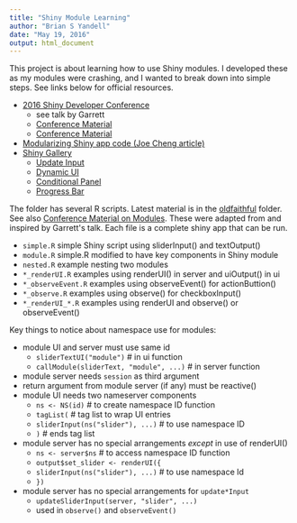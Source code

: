 ```yaml
---
title: "Shiny Module Learning"
author: "Brian S Yandell"
date: "May 19, 2016"
output: html_document
---
```


This project is about learning how to use Shiny modules. I developed these as my modules were crashing, and I wanted to break down into simple steps. See links below for official resources.

* [2016 Shiny Developer Conference](https://www.rstudio.com/resources/webinars/shiny-developer-conference/)
    + see talk by Garrett
    + [Conference Material](https://github.com/rstudio/ShinyDeveloperConference)
    + [Conference Material](https://github.com/rstudio/ShinyDeveloperConference/Modules)
* [Modularizing Shiny app code (Joe Cheng article)](http://shiny.rstudio.com/articles/modules.html)
* [Shiny Gallery](http://shiny.rstudio.com/gallery/progress-bar-example.html)
    + [Update Input](http://shiny.rstudio.com/gallery/update-input-demo.html)
    + [Dynamic UI](http://shiny.rstudio.com/gallery/dynamic-ui.html)
    + [Conditional Panel](http://shiny.rstudio.com/gallery/conditionalpanel-demo.html)
    + [Progress Bar](http://shiny.rstudio.com/gallery/progress-bar-example.html)

The folder has several R scripts.
Latest material is in the [oldfaithful](https://github.com/byandell/shiny_module/tree/master/oldfaithful) folder.
See also [Conference Material on Modules](https://github.com/rstudio/ShinyDeveloperConference/Modules). These were adapted from and inspired by Garrett's talk. Each file is a complete shiny app that can be run.

* `simple.R` simple Shiny script using sliderInput() and textOutput()
* `module.R` simple.R modified to have key components in Shiny module
* `nested.R` example nesting two modules
* `*_renderUI.R` examples using renderUI() in server and uiOutput() in ui 
* `*_observeEvent.R` examples using observeEvent() for actionButtion()
* `*_observe.R` examples using observe() for checkboxInput()
* `*_renderUI_*.R` examples using renderUI and observe() or observeEvent()

Key things to notice about namespace use for modules:

* module UI and server must use same id
    + `sliderTextUI("module")` # in ui function
    + `callModule(sliderText, "module", ...)` # in server function
* module server needs `session` as third argument
* return argument from module server (if any) must be reactive()
* module UI needs two nameserver components
    + `ns <- NS(id)` # to create namespace ID function
    + `tagList(` # tag list to wrap UI entries
    + `sliderInput(ns("slider"), ...)` # to use namespace ID
    + `)` # ends tag list
* module server has no special arrangements *except* in use of renderUI()
    + `ns <- server$ns` # to access namespace ID function
    + `output$set_slider <- renderUI({`
    + `sliderInput(ns("slider"), ...)` # to use namespace Id
    + `})`
* module server has no special arrangements for `update*Input`
    + `updateSliderInput(server, "slider", ...)`
    + used in `observe()` and `observeEvent()` 
